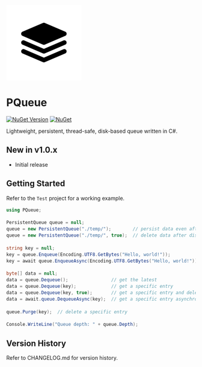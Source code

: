![alt tag](https://github.com/jchristn/PQueue/blob/main/src/PQueue/Assets/icon.png?raw=true)

# PQueue

[![NuGet Version](https://img.shields.io/nuget/v/PQueue.svg?style=flat)](https://www.nuget.org/packages/PQueue/) [![NuGet](https://img.shields.io/nuget/dt/PQueue.svg)](https://www.nuget.org/packages/PQueue) 

Lightweight, persistent, thread-safe, disk-based queue written in C#. 

## New in v1.0.x

- Initial release

## Getting Started

Refer to the ```Test``` project for a working example.

```csharp
using PQueue;

PersistentQueue queue = null;
queue = new PersistentQueue("./temp/");        // persist data even after disposed
queue = new PersistentQueue("./temp/", true);  // delete data after disposed

string key = null;
key = queue.Enqueue(Encoding.UTF8.GetBytes("Hello, world!"));             // add to the queue
key = await queue.EnqueueAsync(Encoding.UTF8.GetBytes("Hello, world!"));  // add to the queue asynchronously

byte[] data = null;
data = queue.Dequeue();                // get the latest
data = queue.Dequeue(key);             // get a specific entry
data = queue.Dequeue(key, true);       // get a specific entry and delete it
data = await.queue.DequeueAsync(key);  // get a specific entry asynchronously

queue.Purge(key);  // delete a specific entry

Console.WriteLine("Queue depth: " + queue.Depth);
```

## Version History

Refer to CHANGELOG.md for version history.
